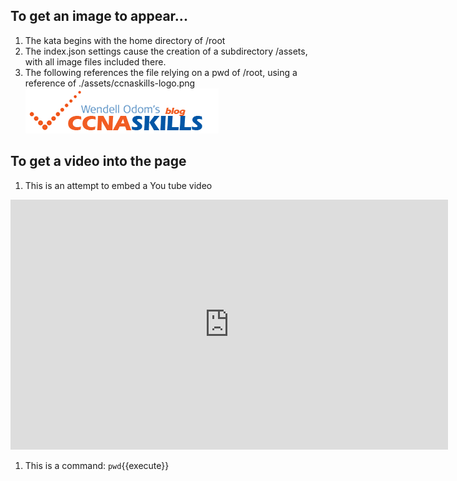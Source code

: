 ## To get an image to appear...

1. The kata begins with the home directory of /root
2. The index.json settings cause the creation of a subdirectory /assets, with all image files included there.
3. The following references the file relying on a pwd of /root, using a reference of ./assets/ccnaskills-logo.png
![A figure](./assets/ccnaskills-logo.png)

## To get a video into the page

1. This is an attempt to embed a You tube video

<iframe style="width: 700px;height: 400px;" src="https://www.youtube-nocookie.com/embed/KeJJ34BvA7Q" frameborder="0" allow="accelerometer; autoplay; encrypted-media; gyroscope; picture-in-picture" allowfullscreen></iframe>

1. This is a command: `pwd`{{execute}}
